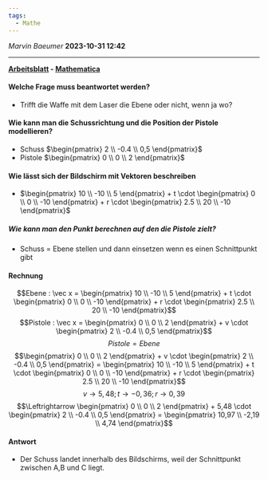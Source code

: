 ```yaml
---
tags:
  - Mathe
---
```

*Marvin Baeumer* **2023-10-31 12:42**

---
**[Arbeitsblatt](2%20Lagebezeichnung%20Gerade%20und%20Ebene.pdf) - [Mathematica](Laser%20Aufgabe.nb)** 
#### Welche Frage muss beantwortet werden?
- Trifft die Waffe mit dem Laser die Ebene oder nicht, wenn ja wo?
#### Wie kann man die Schussrichtung und die Position der Pistole modellieren? 
- Schuss $\begin{pmatrix} 2 \\ -0.4 \\ 0,5 \end{pmatrix}$
- Pistole $\begin{pmatrix} 0 \\ 0 \\ 2 \end{pmatrix}$
#### Wie lässt sich der Bildschirm mit Vektoren beschreiben 
- $\begin{pmatrix} 10 \\ -10 \\ 5 \end{pmatrix} + t \cdot \begin{pmatrix} 0 \\ 0 \\ -10 \end{pmatrix} + r \cdot \begin{pmatrix} 2.5 \\ 20 \\ -10 \end{pmatrix}$
##### Wie kann man den Punkt berechnen auf den die Pistole zielt?
- Schuss = Ebene stellen und dann einsetzen wenn es einen Schnittpunkt gibt
#### Rechnung
$$Ebene : \vec x = \begin{pmatrix} 10 \\ -10 \\ 5 \end{pmatrix} + t \cdot \begin{pmatrix} 0 \\ 0 \\ -10 \end{pmatrix} + r \cdot \begin{pmatrix} 2.5 \\ 20 \\ -10 \end{pmatrix}$$
$$Pistole : \vec x = \begin{pmatrix} 0 \\ 0 \\ 2 \end{pmatrix} + v \cdot \begin{pmatrix} 2 \\ -0.4 \\ 0,5 \end{pmatrix}$$
$$Pistole = Ebene$$
$$\begin{pmatrix} 0 \\ 0 \\ 2 \end{pmatrix} + v \cdot \begin{pmatrix} 2 \\ -0.4 \\ 0,5 \end{pmatrix} = \begin{pmatrix} 10 \\ -10 \\ 5 \end{pmatrix} + t \cdot \begin{pmatrix} 0 \\ 0 \\ -10 \end{pmatrix} + r \cdot \begin{pmatrix} 2.5 \\ 20 \\ -10 \end{pmatrix}$$
$$v \rightarrow 5,48 ; t \rightarrow - 0,36 ; r \rightarrow 0,39$$
$$\Leftrightarrow \begin{pmatrix} 0 \\ 0 \\ 2 \end{pmatrix} + 5,48 \cdot \begin{pmatrix} 2 \\ -0.4 \\ 0,5 \end{pmatrix} = \begin{pmatrix} 10,97 \\ -2,19 \\ 4,74 \end{pmatrix}$$
#### Antwort
- Der Schuss landet innerhalb des Bildschirms, weil der Schnittpunkt zwischen A,B und C liegt.